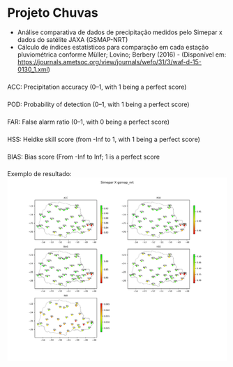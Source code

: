 # Projeto Chuvas
- Análise comparativa de dados de precipitação medidos pelo Simepar x dados do satélite JAXA (GSMAP-NRT)
- Cálculo de índices estatísticos para comparação em cada estação pluviométrica conforme Müller; Lovino; Berbery (2016) - (Disponível em: https://journals.ametsoc.org/view/journals/wefo/31/3/waf-d-15-0130_1.xml)
###
ACC: Precipitation accuracy (0–1, with 1 being a perfect score)
###
POD: Probability of detection (0–1, with 1 being a perfect score)
###
FAR: False alarm ratio (0–1, with 0 being a perfect score)
###
HSS: Heidke skill score (from -Inf to 1, with 1 being a perfect score)
###
BIAS: Bias score (From -Inf to Inf; 1 is a perfect score
###
Exemplo de resultado:
![alt text](https://github.com/anaccbecker/ProjetoChuvas/blob/master/img/indices.jpg?raw=true)
